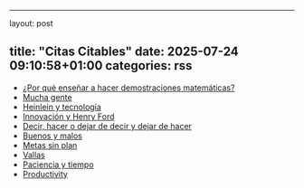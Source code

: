 
---
layout: post

title:  "Citas Citables"
date:   2025-07-24 09:10:58+01:00
categories: rss
---
*  [¿Por qué enseñar a hacer demostraciones matemáticas?](https://citascitables.elmundoesimperfecto.com/por-que-ensenar-a-hacer-demostraciones-matematicas.html)
*  [Mucha gente](https://citascitables.elmundoesimperfecto.com/mucha-gente.html)
*  [Heinlein y tecnología](https://citascitables.elmundoesimperfecto.com/heinlein-y-tecnologia.html)
*  [Innovación y Henry Ford](https://citascitables.elmundoesimperfecto.com/innovacion-y-henry-ford.html)
*  [Decir, hacer o dejar de decir y dejar de hacer](https://citascitables.elmundoesimperfecto.com/decir-hacer-o-dejar-de-decir-y-dejar-de-hacer.html)
*  [Buenos y malos](https://citascitables.elmundoesimperfecto.com/buenos-y-malos.html)
*  [Metas sin plan](https://citascitables.elmundoesimperfecto.com/metas-sin-plan.html)
*  [Vallas](https://citascitables.elmundoesimperfecto.com/vallas.html)
*  [Paciencia y tiempo](https://citascitables.elmundoesimperfecto.com/paciencia-y-tiempo.html)
*  [Productivity](https://citascitables.elmundoesimperfecto.com/productivity.html)
